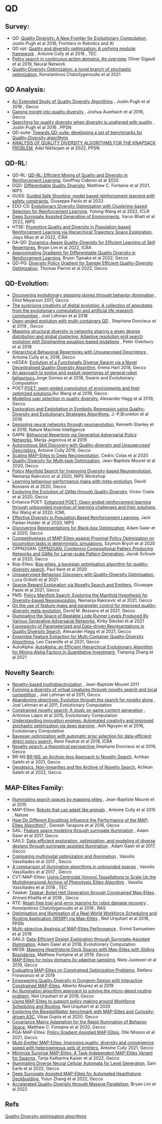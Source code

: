 # QD

## Survey:

- QD: [Quality Diversity: A New Frontier for Evolutionary Computation](http://eplex.cs.ucf.edu/papers/pugh_frontiers16.pdf), Justin Pugh et al 2016, Frontiers in Robotics and AI
- QD opt: [Quality and diversity optimization: A unifying modular framework](https://arxiv.org/pdf/1708.09251.pdf) , Antoine Cully et al 2018 , TEC
- [Policy search in continuous action domains: An overview](), Oliver Sigaud et al 2019, Neural Network
- [Quality-Diversity Optimization: a novel branch of stochastic optimization](https://arxiv.org/pdf/2012.04322.pdf), Konstantinos Chatzilygeroudis et al 2021

## QD Analysis:

- [An Extended Study of Quality Diversity Algorithms](http://delivery.acm.org/10.1145/2910000/2909000/p19-pugh.pdf?ip=129.31.142.189&id=2909000&acc=CHORUS&key=BF07A2EE685417C5%2EF5014A9D3D5CC2D9%2E4D4702B0C3E38B35%2E6D218144511F3437&__acm__=1572805067_7b82b5509b1bbc9081c7a3dd591b28b7) , Justin Pugh et al 2016 , Gecco
- [Gaining insight into quality diversity](https://infoscience.epfl.ch/record/220676/files/p1061-auerbach.pdf) , Joshua Auerbach et al 2016, Gecco
- [Searching for quality diversity when diversity is unaligned with quality](https://eplex.cs.ucf.edu/papers/pugh_ppsn16.pdf) , Justin Pugh  et al 2016 , PPSN
- QD-suite: [Towards QD-suite: developing a set of benchmarks for Quality-Diversity algorithms](https://arxiv.org/pdf/2205.03207.pdf)
- [ANALYSIS OF QUALITY DIVERSITY ALGORITHMS FOR THE
  KNAPSACK PROBLEM](https://arxiv.org/pdf/2207.14037.pdf), Adel Nikfarjam et al 2022, PPSN



## QD-RL:

- QD-RL: [QD-RL: Efficient Mixing of Quality and Diversity in Reinforcement Learning](https://arxiv.org/pdf/2006.08505.pdf), Geoffrey Cideron et al 2020
- DQD: [Differentiable Quality Diversity](https://arxiv.org/pdf/2106.03894.pdf), Matthew C. Fontaine et al 2021, NIPS
- GUSS: [Guided Safe Shooting: model based reinforcement learning with safety constraints](https://arxiv.org/abs/2206.09743), Giuseppe Paolo et al 2022
- EDO-CS: [Evolutionary Diversity Optimization with Clustering-based Selection for Reinforcement Learning](https://openreview.net/pdf?id=74x5BXs4bWD), Yutong Wang et al 2022, ICLR
- [Deep Surrogate Assisted Generation of Environments](https://arxiv.org/pdf/2206.04199.pdf), Varun Bhatt et al 2022, NIPS
- HTSE: [Promoting Quality and Diversity in Population-based Reinforcement
  Learning via Hierarchical Trajectory Space Exploration](https://ieeexplore.ieee.org/document/9811888/), Jiayu Miao et al 2022, ICRA
- DA-QD: [Dynamics-Aware Quality-Diversity for Efficient Learning of Skill
  Repertoires](https://arxiv.org/pdf/2109.08522.pdf), Bryan Lim et al 2022, ICRA 
- [Approximating Gradients for Differentiable Quality Diversity in Reinforcement Learning](https://dl.acm.org/doi/10.1145/3512290.3528705), Bryon Tjanaka et al 2022, Gecco
- QD-PG: [Diversity Policy Gradient for Sample Efficient Quality-Diversity Optimization](https://arxiv.org/pdf/2006.08505.pdf), Thomas Pierrot et al 2022, Gecco

## QD-Evolution:

- [Discovering evolutionary stepping stones through behavior domination](https://arxiv.org/pdf/1704.05554.pdf) , Elliot Meyerson 2017, Gecco
- [The surprising creativity of digital evolution: A collection of anecdotes from the evolutionary computation and artificial life research communities](https://arxiv.org/abs/1803.03453) , Joel Lehman et al 2018
- [Open-ended evolution with multi-containers QD](https://dl.acm.org/doi/abs/10.1145/3205651.3205705) , Stephane Doncieux et al 2018 , Gecco
- [Mapping structural diversity in networks sharing a given degree distribution and global clustering: Adaptive resolution grid search evolution with Diophantine equation-based mutations](https://arxiv.org/pdf/1809.06293.pdf) , Peter Overbury et al 2018
- [Hierarchical Behavioral Repertoires with Unsupervised Descriptors](https://arxiv.org/pdf/1804.07127.pdf) , Antoine Cully et a; 2018, Gecco
- mEDEA: [Evolution of a Functionally Diverse Swarm via a Novel Decentralised Quality-Diversity Algorithm](https://arxiv.org/pdf/1804.07655.pdf), Emma Hart 2018, Gecco
- [An approach to evolve and exploit repertoires of general robot behaviours](https://repositorio.iscte-iul.pt/bitstream/10071/16255/5/1-s2.0-S2210650217308556-main.pdf),Jorge Gomes et al 2018, Swarm and Evolutionary Computation
- POET:[POET: open-ended coevolution of environments and their optimized solutions](),Rui Wang et al 2019, Gecco
- [Modeling user selection in quality diversity](https://arxiv.org/pdf/1907.06912.pdf),  Alexander Hagg et al 2019, Gecco
- [Exploration and Exploitation in Symbolic Regression using Quality-Diversity and Evolutionary Strategies Algorithms](https://arxiv.org/pdf/1906.03959.pdf), J.-P,Bruneton et al 2019
- [Designing neural networks through neuroevolution](http://www.evolvingai.org/files/s42256-018-0006-z.pdf), Kenneth Stanley et al 2019, Nature Machine Intelligence
- GAPN: [Behavioral Repertoire via Generative Adversarial Policy Networks](http://homepages.inf.ed.ac.uk/thospeda/papers/jegorova2019gpn.pdf), Marija Jegorova et al 2019
- [Autonomous Skill Discovery with Quality-diversity and Unsupervised Descriptors](https://arxiv.org/pdf/1905.11874.pdf), Antoine Cully 2019, Gecco
- [Scaling MAP-Elites to Deep Neuroevolution](https://arxiv.org/pdf/2003.01825.pdf), Cedric Colas et al 2020
- [Quality Diversity for Multi-task Optimization](https://arxiv.org/pdf/2003.04407.pdf), Jean-Baptiste Mouret et al 2020, Gecco
- [Policy Manifold Search for Improving Diversity-based Neuroevolution](https://arxiv.org/pdf/2012.08676), Nemanja Rakicevic et al 2020, NIPS Workshop
- [Learning behaviour-performance maps with meta-evolution](https://hal.inria.fr/hal-02555231/document), David Bossens et al 2020, Gecco
- [Exploring the Evolution of GANs through Quality Diversity](https://arxiv.org/abs/2007.06251), Victor Costa et al 2020, Gecco
- Enhance POET: [Enhanced POET: Open-ended reinforcement learning through unbounded invention of learning challenges and their solutions](https://arxiv.org/pdf/2003.08536), Rui Wang et al 2020, ICML
- [Effective Diversity in Population Based Reinforcement Learning](https://papers.nips.cc/paper/2020/file/d1dc3a8270a6f9394f88847d7f0050cf-Paper.pdf),  Jack Parker-Holder et al 2020, NIPS
- [Discovering Representations for Black-box Optimization](https://hal.inria.fr/hal-02555221/document), Adam Gaier et al 2020, Gecco
- [Competitiveness of MAP-Elites against Proximal Policy Optimization on locomotion tasks in deterministic simulations](https://arxiv.org/pdf/2009.08438), Szymon Brych et al 2020
- CPPN2GAN: [CPPN2GAN: Combining Compositional Pattern Producing Networks and GANs for Large-scale Pattern Generation](https://arxiv.org/pdf/2004.01703.pdf), Jacob Schrum et al 2020, Gecco
- Bop-Elites: [Bop-elites, a bayesian optimisation algorithm for quality-diversity search](https://arxiv.org/pdf/2005.04320), Paul Kent et al 2020
- [Unsupervised Behaviour Discovery with Quality-Diversity Optimisation](https://arxiv.org/pdf/2106.05648), Luca Grillotti et al 2021
- [Sparse Reward Exploration via Novelty Search and Emitters](https://arxiv.org/pdf/2102.03140), Giuseppe Paolo et al 2021, Gecco
- PMS: [Policy Manifold Search: Exploring the Manifold Hypothesis for Diversity-based Neuroevolution](https://arxiv.org/pdf/2104.13424), Nemanja Rakicevic et al 2021, Gecco
- [On the use of feature-maps and parameter control for improved quality-diversity meta-evolution](https://arxiv.org/pdf/2105.10317), David M. Bossens et al 2021, Gecco
- [Illuminating the Space of Beatable Lode Runner Levels Produced By Various Generative Adversarial Networks](https://arxiv.org/pdf/2101.07868), Kirby Steckel et al 2021
- [Expressivity of Parameterized and Data-driven Representations in Quality Diversity Search](https://arxiv.org/pdf/2105.04247.pdf), Alexander Hagg et al 2021, Gecco
- [Ensemble Feature Extraction for Multi-Container Quality-Diversity Algorithms](https://arxiv.org/pdf/2105.00682), Leo Cazenille et al 2021, Gecco
- AutoAlpha: [AutoAlpha: an Efficient Hierarchical Evolutionary Algorithm for Mining Alpha Factors in Quantitative Investment](https://arxiv.org/pdf/2002.08245), Tianping Zhang et al 2021



## Novelty Search:

- [Novelty-based multiobjectivization](https://hal.archives-ouvertes.fr/hal-01300711/file/2011COS1944.pdf) , Jean-Baptiste Mouret 2011
- [Evolving a diversity of virtual creatures through novelty search and local competition](https://pdfs.semanticscholar.org/6d45/9da1ff73ec7225e92842341605e2b90d0da2.pdf) , Joel Lehman et al 2011, Gecco
- [Abandoning objectives: Evolution through the search for novelty alone](http://eplex.cs.ucf.edu/papers/lehman_ecj11.pdf) , Joel Lehman et al 2011, Evolutionary Computation
- [Constrained novelty search: A study on game content generation](http://antoniosliapis.com/papers/constrained_novelty_search.pdf) , Antonios Liapis et al 2015, Evolutionary Computation
- [Understanding innovation engines: Automated creativity and improved stochastic optimization via deep learning](http://www.evolvingai.org/files/2016_NguyenEtAl_UnderstandingInnovationEngines.pdf) , Anh Nguyen et al 2016, Evolutionary Computation
- [Bayesian optimization with automatic prior selection for data-efficient direct policy search](https://arxiv.org/pdf/1709.06919.pdf), Remi Pautrat et al 2018, ICRA
- [Novelty search: a theoretical perspective](https://hal.archives-ouvertes.fr/hal-02561846/document),Stephane Doncieux et al 2019, Gecco
- BR-NS:[BR-NS: an Archive-less Approach to Novelty Search](https://arxiv.org/pdf/2104.03936.pdf), Achkan Salehi et al 2021, Gecco
- [Geodesics, Non-linearities and the Archive of Novelty Search](https://arxiv.org/pdf/2205.03162.pdf), Achkan Salehi et al 2022, Gecco



## MAP-Elites Family:

- [Illuminating search spaces by mapping elites](https://arxiv.org/pdf/1504.04909.pdf) , Jean-Baptiste Mouret et al 2015
- MAP-Elites: [Robots that can adapt like animals](https://arxiv.org/pdf/1407.3501.pdf) , Antoine Cully et al 2015 , Nature
- [How Do Different Encodings Influence the Performance of the MAP-Elites Algorithm?](https://hal.inria.fr/hal-01302658/file/gecco_map_elites.pdf) , Danesh Tarapore et al 2016, Gecco
- SAIL: [Feature space modeling through surrogate illumination](https://pdfs.semanticscholar.org/d305/ba9a5ee3089de3f2e03d6fa53c90aba89d9c.pdf) , Adam Gaier et al 2017, Gecco
- SAIL2: [Data-efficient exploration, optimization, and modeling of diverse designs through surrogate-assisted illumination](https://hal.inria.fr/hal-01518698/file/sail2017.pdf) , Adam Gaier et al 2017, Gecco
- [Comparing multimodal optimization and illumination](https://hal.inria.fr/hal-01518802/document) , Vassilis Vassiliades et al 2017 , Gecco
- [A comparison of illumination algorithms in unbounded spaces](https://hal.inria.fr/hal-01518814/document) , Vassilis Vassiliades et al 2017 , Gecco
- CVT-MAP-Elites: [Using Centroidal Voronoi Tessellations to Scale Up the Multidimensional Archive of Phenotypic Elites Algorithm](https://hal.inria.fr/hal-01630627/file/ieee_tec_voronoi_map_elites.pdf) , Vassilis Vassiliades et al 2018 , TEC
- Talakat: [Talakat: Bullet Hell Generation through Constrained Map-Elites](https://arxiv.org/pdf/1806.04718.pdf) , Ahmed Khalifa et al 2018 , Gecco
- RTE: [Reset-free trial-and-error learning for robot damage recovery](https://arxiv.org/pdf/1610.04213) , Konstantinos Chatzilygeroudis et al 2018 , RAS
- [Optimisation and Illumination of a Real-World Workforce Scheduling and Routing Application (WSRP) via Map-Elites](https://arxiv.org/pdf/1805.11555.pdf) , Neil Urquhart et al 2018, PPSN
- [Multi-objective Analysis of MAP-Elites Performance](https://arxiv.org/pdf/1803.05174.pdf) , Eivind Samuelsen et al 2018
- SAIL3: [Data-Efficient Design Exploration through Surrogate-Assisted Illumination](https://arxiv.org/pdf/1806.05865.pdf), Adam Gaier et al 2018, Evolutionary Computation
- MESB: [Mapping Hearthstone Deck Spaces with Map-Elites with Sliding Boundaries](https://arxiv.org/pdf/1904.10656.pdf), Matthew Fontaine et al 2019, Gecco
- [MAP-Elites for noisy domains by adaptive sampling](http://sebastianrisi.com/wp-content/uploads/justesen_gecco19.pdf), Niels Justesen et al 2019, Gecco
- [Evaluating MAP-Elites on Constrained Optimization Problems](https://arxiv.org/pdf/1902.00703.pdf), Stefano Fioravanzo  et al 2019
- [Empowering Quality Diversity in Dungeon Design with Interactive Constrained MAP-Elites](https://arxiv.org/pdf/1906.05175.pdf), Alberto Alvarez et al 2019
- [An illumination algorithm approach to solving the micro-depot routing problem](https://dl.acm.org/doi/10.1145/3321707.3321767), Neil Urquhart et al 2019, Gecco
- [Using MAP-Elites to support policy making around Workforce Scheduling and Routing](https://www.napier.ac.uk/~/media/worktribe/output-2296970/using-map-elites-to-support-policy-making-around-workforce-scheduling-and-routing.pdf), Neil Urquhart et al 2020
- [Exploring the BipedalWalker benchmark with MAP-Elites and Curiosity-driven A3C](https://dl.acm.org/doi/pdf/10.1145/3377929.3389921), Vikas Gupta et al 2020, Gecco
- [Covariance Matrix Adaptation for the Rapid Illumination of Behavior Space](https://arxiv.org/pdf/1912.02400.pdf), Matthew C. Fontaine et al 2020, Gecco
- PGA-MAP-Elites: [Policy Gradient Assisted MAP-Elites](https://hal.archives-ouvertes.fr/hal-03135723/document), Olle Nilsson et al 2021, Gecco
- [Multi-Emitter MAP-Elites: Improving quality, diversity and convergence speed with heterogeneous sets of emitters](https://arxiv.org/pdf/2007.05352), Antoine Cully 2021, Gecco
- [Minimize Surprise MAP-Elites: A Task-Independent MAP-Elites Variant for Swarms](https://dl.acm.org/doi/10.1145/3520304.3528773),  Tanja Katharina Kaiser et al 2022, Gecco
- [Illuminating Diverse Neural Cellular Automata for Level Generation](https://dl.acm.org/doi/10.1145/3512290.3528754), Sam Earle et al 2022, Gecco
- [Deep Surrogate Assisted MAP-Elites for Automated Hearthstone Deckbuilding](https://dl.acm.org/doi/10.1145/3512290.3528718), Yulun Zhang et al 2022, Gecco
- [Accelerated Quality-Diversity through Massive
  Parallelism](https://arxiv.org/pdf/2202.01258.pdf), Bryan Lim et al 2022



## Refs

[Quality-Diversity optimisation algorithms](https://quality-diversity.github.io/papers.html)

